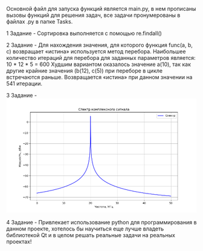Основной файл для запуска функций является main.py, в нем прописаны вызовы функций для решения задач, все задачи
пронумерованы в файлах .py в папке Tasks.

1 Задание -
Сортировка выполняется с помощью re.findall()

2 Задание - 
Для нахождения значения, для которого функция func(a, b, c) возвращает «истина» используется метод перебора.
Наибольшее количество итераций для перебора для заданных параметров является: 10 * 12 * 5 = 600
Худшим вариантом оказалось значение a(10), так как другие крайние значения (b(12), c(5)) при переборе в цикле
встречаются раньше. Возвращается «истина» при данном значении на 541 итерации.

3 Задание -
![alt text](https://github.com/tellaryt2/micran_project_1/blob/main/Tasks/Figure_1.png?raw=true)

4 Задание -
Привлекает использование python для программирования в данном проекте, хотелось бы научиться еще лучше
владеть библиотекой Qt и в целом решать реальные задачи на реальных проектах!
